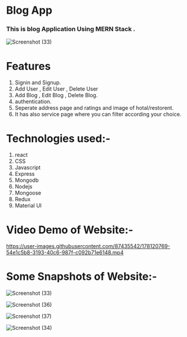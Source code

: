 # Blog App


### This is blog Application Using MERN Stack .

![Screenshot (33)](https://user-images.githubusercontent.com/87435542/178120955-dd482d71-c21e-4afb-8fc6-d8b527d4bace.png)


# Features
1. Signin and Signup.
2. Add User , Edit User , Delete User 
3. Add Blog , Edit Blog , Delete Blog.
4. authentication.
5. Seperate address page and ratings and image of hotal/restorent.
6. It has also service page  where you can filter according your choice.

# Technologies used:-
1. react 
2. CSS 
3. Javascript
4. Express
5. Mongodb
6. Nodejs
7. Mongoose
8. Redux
9. Material UI
# Video Demo of Website:-
https://user-images.githubusercontent.com/87435542/178120769-54e1c5b8-3193-40c6-987f-c092b71e6148.mp4

# Some Snapshots of Website:-

![Screenshot (33)](https://user-images.githubusercontent.com/87435542/178120955-dd482d71-c21e-4afb-8fc6-d8b527d4bace.png)

![Screenshot (36)](https://user-images.githubusercontent.com/87435542/178120958-fa79d763-3fa7-482e-9003-559f15383552.png)

![Screenshot (37)](https://user-images.githubusercontent.com/87435542/178120966-c5bb72fe-6b2c-4ec5-9927-0ddca8c8ac33.png)

![Screenshot (34)](https://user-images.githubusercontent.com/87435542/178120972-c501201f-9b12-4768-a559-c7835e8a4281.png)










